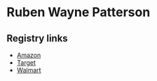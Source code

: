 # Ruben Wayne Patterson

## Registry links

* [Amazon](https://www.amazon.com/baby-reg/russell-patterson-sarah-patterson-march-2022/1JUK1QYY9L99G)
* [Target](https://www.target.com/gift-registry/gift-giver?registryId=69f4aa30-18fc-11ec-b100-fb8b51f5c806&type=BABY)
* [Walmart](https://www.walmart.com/registry/BR/e38586e4-1329-45ee-ade8-558bc6068d3f)
